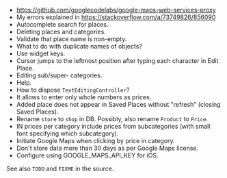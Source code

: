 - https://github.com/googlecodelabs/google-maps-web-services-proxy
- My errors explained in https://stackoverflow.com/a/73749826/856090
- Autocomplete search for places.
- Deleting places and categories.
- Validate that place name is non-empty.
- What to do with duplicate names of objects?
- Use widget keys.
- Cursor jumps to the leftmost position after typing each character in Edit Place.
- Editing sub/super- categories.
- Help.
- How to dispose `TextEditingController`?
- It allows to enter only whole numbers as prices.
- Added place does not appear in Saved Places without "refresh" (closing Saved Places).
- Rename `store` to `shop` in DB. Possibly, also rename `Product` to `Price`.
- IN prices per category include prices from subcategories (with small font specifying which
  subcategory).
- Initiate Google Maps when clicking by price in category.
- Don't store data more than 30 days as per Google Maps license.
- Configure using GOOGLE_MAPS_API_KEY for iOS.

See also `TODO` and `FIXME` in the source.